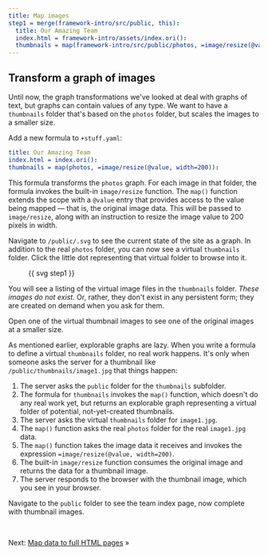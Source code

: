 ```yaml
---
title: Map images
step1 = merge(framework-intro/src/public, this):
  title: Our Amazing Team
  index.html = framework-intro/assets/index.ori():
  thumbnails = map(framework-intro/src/public/photos, =image/resize(@value, width=200)):
---
```


## Transform a graph of images

Until now, the graph transformations we've looked at deal with graphs of text, but graphs can contain values of any type. We want to have a `thumbnails` folder that's based on the `photos` folder, but scales the images to a smaller size.

<span class="tutorialStep"></span> Add a new formula to `+stuff.yaml`:

```yaml
title: Our Amazing Team
index.html = index.ori():
thumbnails = map(photos, =image/resize(@value, width=200)):
```

This formula transforms the `photos` graph. For each image in that folder, the formula invokes the built-in `image/resize` function. The `map()` function extends the scope with a `@value` entry that provides access to the value being mapped — that is, the original image data. This will be passed to `image/resize`, along with an instruction to resize the image value to 200 pixels in width.

<span class="tutorialStep"></span> Navigate to `/public/.svg` to see the current state of the site as a graph. In addition to the real `photos` folder, you can now see a virtual `thumbnails` folder. Click the little dot representing that virtual folder to browse into it.

<figure>
{{ svg step1 }}
</figure>

You will see a listing of the virtual image files in the `thumbnails` folder. _These images do not exist._ Or, rather, they don't exist in any persistent form; they are created on demand when you ask for them.

<span class="tutorialStep"></span> Open one of the virtual thumbnail images to see one of the original images at a smaller size.

As mentioned earlier, explorable graphs are lazy. When you write a formula to define a virtual `thumbnails` folder, no real work happens. It's only when someone asks the server for a thumbnail like `/public/thumbnails/image1.jpg` that things happen:

1. The server asks the `public` folder for the `thumbnails` subfolder.
1. The formula for `thumbnails` invokes the `map()` function, which doesn't do any real work yet, but returns an explorable graph representing a virtual folder of potential, not-yet-created thumbnails.
1. The server asks the virtual `thumbnails` folder for `image1.jpg`.
1. The `map()` function asks the real `photos` folder for the real `image1.jpg` data.
1. The `map()` function takes the image data it receives and invokes the expression `=image/resize(@value, width=200)`.
1. The built-in `image/resize` function consumes the original image and returns the data for a thumbnail image.
1. The server responds to the browser with the thumbnail image, which you see in your browser.

<span class="tutorialStep"></span> Navigate to the `public` folder to see the team index page, now complete with thumbnail images.

&nbsp;

Next: [Map data to full HTML pages](intro7c.html) »
